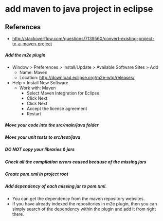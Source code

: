 # add maven to java project in eclipse

## References
* http://stackoverflow.com/questions/7139560/convert-existing-project-to-a-maven-project

##### Add the m2e plugin
* Window > Preferences > Install/Update > Available Software Sites > Add
  * Name: Maven
  * Location: http://download.eclipse.org/m2e-wtp/releases/
* Help > Install New Software
  * Work with: Maven
    * Select Maven Integration for Eclipse
    * Click Next
    * Click Next
    * Accept the license agreement
    * Restart

##### Move your code into the src/main/java folder

##### Move your unit tests to src/test/java

##### DO NOT copy your libraries & jars

##### Check all the compilation errors caused because of the missing jars

##### Create pom.xml in project root

##### Add dependency of each missing jar to pom.xml. 
* You can get the dependency from the maven repository websites. 
* If you have already indexed the repositories in m2e plugin, then you can simply search of the dependency within the plugin and add it from right there.
